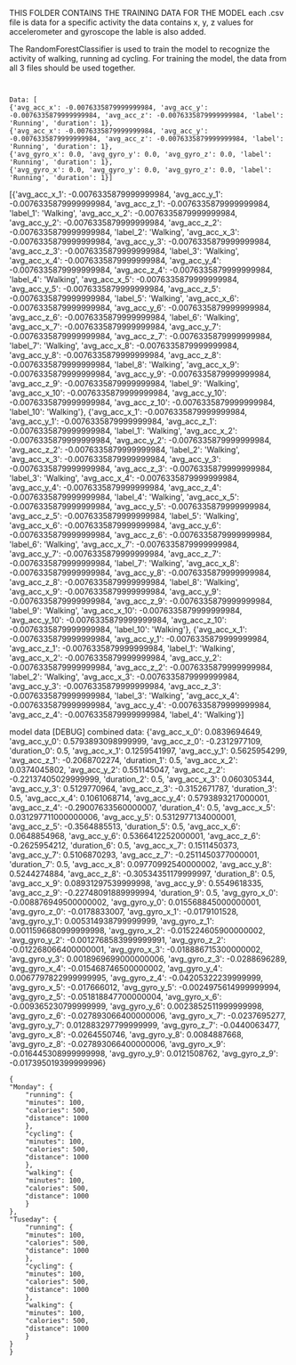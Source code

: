 THIS FOLDER CONTAINS THE TRAINING DATA FOR THE MODEL
each .csv file is data for a specific activity
the data contains x, y, z values for accelerometer and gyroscope the lable is also added.

The RandomForestClassifier is used to train the model to recognize the activity of walking, running ad cycling.
For training the model, the data from all 3 files should be used together.

```


Data: [
{'avg_acc_x': -0.0076335879999999984, 'avg_acc_y': -0.0076335879999999984, 'avg_acc_z': -0.0076335879999999984, 'label': 'Running', 'duration': 1},
{'avg_acc_x': -0.0076335879999999984, 'avg_acc_y': -0.0076335879999999984, 'avg_acc_z': -0.0076335879999999984, 'label': 'Running', 'duration': 1},
{'avg_gyro_x': 0.0, 'avg_gyro_y': 0.0, 'avg_gyro_z': 0.0, 'label': 'Running', 'duration': 1},
{'avg_gyro_x': 0.0, 'avg_gyro_y': 0.0, 'avg_gyro_z': 0.0, 'label': 'Running', 'duration': 1}]
```

[{'avg_acc_x_1': -0.0076335879999999984, 'avg_acc_y_1': -0.0076335879999999984, 'avg_acc_z_1': -0.0076335879999999984, 'label_1': 'Walking', 'avg_acc_x_2': -0.0076335879999999984, 'avg_acc_y_2': -0.0076335879999999984, 'avg_acc_z_2': -0.0076335879999999984, 'label_2': 'Walking', 'avg_acc_x_3': -0.0076335879999999984, 'avg_acc_y_3': -0.0076335879999999984, 'avg_acc_z_3': -0.0076335879999999984, 'label_3': 'Walking', 'avg_acc_x_4': -0.0076335879999999984, 'avg_acc_y_4': -0.0076335879999999984, 'avg_acc_z_4': -0.0076335879999999984, 'label_4': 'Walking', 'avg_acc_x_5': -0.0076335879999999984, 'avg_acc_y_5': -0.0076335879999999984, 'avg_acc_z_5': -0.0076335879999999984, 'label_5': 'Walking', 'avg_acc_x_6': -0.0076335879999999984, 'avg_acc_y_6': -0.0076335879999999984, 'avg_acc_z_6': -0.0076335879999999984, 'label_6': 'Walking', 'avg_acc_x_7': -0.0076335879999999984, 'avg_acc_y_7': -0.0076335879999999984, 'avg_acc_z_7': -0.0076335879999999984, 'label_7': 'Walking', 'avg_acc_x_8': -0.0076335879999999984, 'avg_acc_y_8': -0.0076335879999999984, 'avg_acc_z_8': -0.0076335879999999984, 'label_8': 'Walking', 'avg_acc_x_9': -0.0076335879999999984, 'avg_acc_y_9': -0.0076335879999999984, 'avg_acc_z_9': -0.0076335879999999984, 'label_9': 'Walking', 'avg_acc_x_10': -0.0076335879999999984, 'avg_acc_y_10': -0.0076335879999999984, 'avg_acc_z_10': -0.0076335879999999984, 'label_10': 'Walking'},
{'avg_acc_x_1': -0.0076335879999999984, 'avg_acc_y_1': -0.0076335879999999984, 'avg_acc_z_1': -0.0076335879999999984, 'label_1': 'Walking', 'avg_acc_x_2': -0.0076335879999999984, 'avg_acc_y_2': -0.0076335879999999984, 'avg_acc_z_2': -0.0076335879999999984, 'label_2': 'Walking', 'avg_acc_x_3': -0.0076335879999999984, 'avg_acc_y_3': -0.0076335879999999984, 'avg_acc_z_3': -0.0076335879999999984, 'label_3': 'Walking', 'avg_acc_x_4': -0.0076335879999999984, 'avg_acc_y_4': -0.0076335879999999984, 'avg_acc_z_4': -0.0076335879999999984, 'label_4': 'Walking', 'avg_acc_x_5': -0.0076335879999999984, 'avg_acc_y_5': -0.0076335879999999984, 'avg_acc_z_5': -0.0076335879999999984, 'label_5': 'Walking', 'avg_acc_x_6': -0.0076335879999999984, 'avg_acc_y_6': -0.0076335879999999984, 'avg_acc_z_6': -0.0076335879999999984, 'label_6': 'Walking', 'avg_acc_x_7': -0.0076335879999999984, 'avg_acc_y_7': -0.0076335879999999984, 'avg_acc_z_7': -0.0076335879999999984, 'label_7': 'Walking', 'avg_acc_x_8': -0.0076335879999999984, 'avg_acc_y_8': -0.0076335879999999984, 'avg_acc_z_8': -0.0076335879999999984, 'label_8': 'Walking', 'avg_acc_x_9': -0.0076335879999999984, 'avg_acc_y_9': -0.0076335879999999984, 'avg_acc_z_9': -0.0076335879999999984, 'label_9': 'Walking', 'avg_acc_x_10': -0.0076335879999999984, 'avg_acc_y_10': -0.0076335879999999984, 'avg_acc_z_10': -0.0076335879999999984, 'label_10': 'Walking'},
{'avg_acc_x_1': -0.0076335879999999984, 'avg_acc_y_1': -0.0076335879999999984, 'avg_acc_z_1': -0.0076335879999999984, 'label_1': 'Walking', 'avg_acc_x_2': -0.0076335879999999984, 'avg_acc_y_2': -0.0076335879999999984, 'avg_acc_z_2': -0.0076335879999999984, 'label_2': 'Walking', 'avg_acc_x_3': -0.0076335879999999984, 'avg_acc_y_3': -0.0076335879999999984, 'avg_acc_z_3': -0.0076335879999999984, 'label_3': 'Walking', 'avg_acc_x_4': -0.0076335879999999984, 'avg_acc_y_4': -0.0076335879999999984, 'avg_acc_z_4': -0.0076335879999999984, 'label_4': 'Walking'}]

model data
[DEBUG] combined data: {'avg_acc_x_0': 0.0839694649, 'avg_acc_y_0': 0.5793893098999999, 'avg_acc_z_0': -0.2312977109, 'duration_0': 0.5, 'avg_acc_x_1': 0.1259541997, 'avg_acc_y_1': 0.5625954299, 'avg_acc_z_1': -0.2068702274, 'duration_1': 0.5, 'avg_acc_x_2': 0.0374045802, 'avg_acc_y_2': 0.551145047, 'avg_acc_z_2': -0.22137405029999999, 'duration_2': 0.5, 'avg_acc_x_3': 0.060305344, 'avg_acc_y_3': 0.5129770964, 'avg_acc_z_3': -0.3152671787, 'duration_3': 0.5, 'avg_acc_x_4': 0.1061068714, 'avg_acc_y_4': 0.5793893217000001, 'avg_acc_z_4': -0.29007633560000007, 'duration_4': 0.5, 'avg_acc_x_5': 0.031297711000000006, 'avg_acc_y_5': 0.5312977134000001, 'avg_acc_z_5': -0.3564885513, 'duration_5': 0.5, 'avg_acc_x_6': 0.0648854968, 'avg_acc_y_6': 0.5366412252000001, 'avg_acc_z_6': -0.2625954212, 'duration_6': 0.5, 'avg_acc_x_7': 0.1511450373, 'avg_acc_y_7': 0.5106870293, 'avg_acc_z_7': -0.2511450377000001, 'duration_7': 0.5, 'avg_acc_x_8': 0.09770992540000002, 'avg_acc_y_8': 0.5244274884, 'avg_acc_z_8': -0.30534351179999997, 'duration_8': 0.5, 'avg_acc_x_9': 0.08931297539999998, 'avg_acc_y_9': 0.5549618335, 'avg_acc_z_9': -0.22748091889999994, 'duration_9': 0.5, 'avg_gyro_x_0': -0.008876949500000002, 'avg_gyro_y_0': 0.015568845000000001, 'avg_gyro_z_0': -0.0178833007, 'avg_gyro_x_1': -0.0179101528, 'avg_gyro_y_1': 0.005314938799999999, 'avg_gyro_z_1': 0.0011596680999999998, 'avg_gyro_x_2': -0.015224605900000002, 'avg_gyro_y_2': -0.0012768583999999991, 'avg_gyro_z_2': -0.012268066400000001, 'avg_gyro_x_3': -0.018886715300000002, 'avg_gyro_y_3': 0.0018969699000000006, 'avg_gyro_z_3': -0.0288696289, 'avg_gyro_x_4': -0.015468746500000002, 'avg_gyro_y_4': 0.0067797822999999995, 'avg_gyro_z_4': -0.04205322239999999, 'avg_gyro_x_5': -0.017666012, 'avg_gyro_y_5': -0.0024975614999999994, 'avg_gyro_z_5': -0.051818847700000004, 'avg_gyro_x_6': -0.009365230799999999, 'avg_gyro_y_6': 0.0023852511999999998, 'avg_gyro_z_6': -0.027893066400000006, 'avg_gyro_x_7': -0.0237695277, 'avg_gyro_y_7': 0.012883297799999999, 'avg_gyro_z_7': -0.0440063477, 'avg_gyro_x_8': -0.0264550746, 'avg_gyro_y_8': 0.0084887668, 'avg_gyro_z_8': -0.027893066400000006, 'avg_gyro_x_9': -0.016445308999999998, 'avg_gyro_y_9': 0.0121508762, 'avg_gyro_z_9': -0.017395019399999996}

    {
    "Monday": {
        "running": {
        "minutes": 100,
        "calories": 500,
        "distance": 1000
        },
        "cycling": {
        "minutes": 100,
        "calories": 500,
        "distance": 1000
        },
        "walking": {
        "minutes": 100,
        "calories": 500,
        "distance": 1000
        }
    },
    "Tuseday": {
        "running": {
        "minutes": 100,
        "calories": 500,
        "distance": 1000
        },
        "cycling": {
        "minutes": 100,
        "calories": 500,
        "distance": 1000
        },
        "walking": {
        "minutes": 100,
        "calories": 500,
        "distance": 1000
        }
    }
    }
